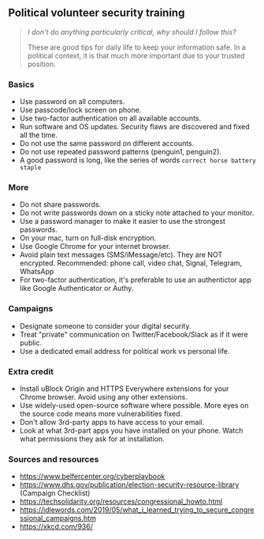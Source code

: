 ## Political volunteer security training

> *I don't do anything particularly critical, why should I follow this?*
> 
> These are good tips for daily life to keep your information safe. In a political context, it is that much more important due to your trusted position.

### Basics
- Use password on all computers.
- Use passcode/lock screen on phone.
- Use two-factor authentication on all available accounts.
- Run software and OS updates. Security flaws are discovered and fixed all the time.
- Do not use the same password on different accounts.
- Do not use repeated password patterns (penguin1, penguin2).
- A good password is long, like the series of words `correct horse battery staple`

### More
- Do not share passwords.
- Do not write passwords down on a sticky note attached to your monitor.
- Use a password manager to make it easier to use the strongest passwords.
- On your mac, turn on full-disk encryption.
- Use Google Chrome for your internet browser. 
- Avoid plain text messages (SMS/iMessage/etc). They are NOT encrypted. Recommended: phone call, video chat, Signal, Telegram, WhatsApp
- For two-factor authentication, it's preferable to use an authentictor app like Google Authenticator or Authy.

### Campaigns
- Designate someone to consider your digital security.
- Treat "private" communication on Twitter/Facebook/Slack as if it were public.
- Use a dedicated email address for political work vs personal life.

### Extra credit
- Install uBlock Origin and HTTPS Everywhere extensions for your Chrome browser. Avoid using any other extensions.
- Use widely-used open-source software where possible. More eyes on the source code means more vulnerabilities fixed.
- Don't allow 3rd-party apps to have access to your email.
- Look at what 3rd-part apps you have installed on your phone. Watch what permissions they ask for at installation.



### Sources and resources

- https://www.belfercenter.org/cyberplaybook
- https://www.dhs.gov/publication/election-security-resource-library  (Campaign Checklist)
- https://techsolidarity.org/resources/congressional_howto.html
- https://idlewords.com/2019/05/what_i_learned_trying_to_secure_congressional_campaigns.htm
- https://xkcd.com/936/
